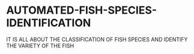 # AUTOMATED-FISH-SPECIES-IDENTIFICATION
IT IS ALL ABOUT THE CLASSIFICATION OF FISH SPECIES AND IDENTIFY THE VARIETY OF THE FISH 
